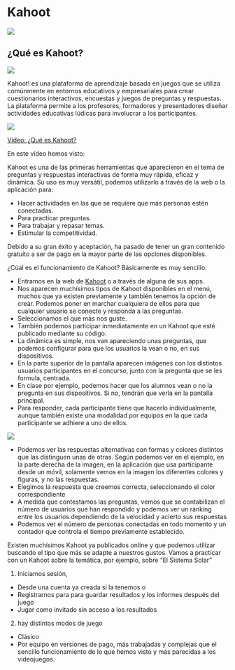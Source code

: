 # Kahoot

![](https://raw.githubusercontent.com/javacasm/Iniciacion-Herramientas-Digitales-Aula/main/images/logo-kahoot.png)

## ¿Qué es Kahoot?

![](https://raw.githubusercontent.com/javacasm/Iniciacion-Herramientas-Digitales-Aula/main/images/kahoot.jpeg)

Kahoot! es una plataforma de aprendizaje basada en juegos que se utiliza comúnmente en entornos educativos y empresariales para crear cuestionarios interactivos, encuestas y juegos de preguntas y respuestas. La plataforma permite a los profesores, formadores y presentadores diseñar actividades educativas lúdicas para involucrar a los participantes.

[![](https://raw.githubusercontent.com/javacasm/Iniciacion-Herramientas-Digitales-Aula/main/images/portada-y-4.0_Que_es_Kahoot.png)](https://youtu.be/mg8bOMPmcUY)


[Vídeo: ¿Qué es Kahoot?](https://drive.google.com/file/d/1s7bfsUVdF0FISMyMJ4rS5qOABr1rZzuW/view?usp=sharing)

En este vídeo hemos visto:

Kahoot es una de las primeras herramientas que aparecieron en el tema de preguntas y respuestas interactivas de forma muy rápida, eficaz y dinámica. Su uso es muy versátil, podemos utilizarlo a través de la web o la aplicación para: 

* Hacer actividades en las que se requiere que más personas estén conectadas.
* Para practicar preguntas.
* Para trabajar y repasar temas.
* Estimular la competitividad.

Debido a su gran éxito y aceptación, ha pasado de tener un gran contenido gratuíto a ser de pago en la mayor parte de las opciones disponibles.

¿Cúal es el funcionamiento de Kahoot? Básicamente es muy sencillo:

* Entramos en la web de [Kahoot](https://kahoot.com/) o a través de alguna de sus apps.
* Nos aparecen muchísimos tipos de Kahoot disponibles en el menú, muchos que ya existen previamente y también tenemos la opción de crear. Podemos poner en marchar cualquiera de ellos para que cualquier usuario se conecte y responda a las preguntas. 
* Seleccionamos el que más nos guste.
* También podemos participar inmediatamente en un Kahoot que esté publicado mediante su código.
* La dinámica es simple, nos van apareciendo unas preguntas, que podemos configurar para que los usuarios la vean o no, en sus dispositivos.
* En la parte superior de la pantalla aparecen imágenes con los distintos usuarios participantes en el concurso, junto con la pregunta que se les formula, centrada. 
* En clase por ejemplo, podemos hacer que los alumnos vean o no la pregunta en sus dispositivos. Si no, tendrán que verla en la pantalla principal.
* Para responder, cada participante tiene que hacerlo individualmente, aunque también existe una modalidad por equipos en la que cada participante se adhiere a uno de ellos.

![](https://raw.githubusercontent.com/javacasm/Iniciacion-Herramientas-Digitales-Aula/main/images/kahoot-ejemplo.png)

* Podemos ver las respuestas alternativas con formas y colores distintos que las distinguen unas de otras. Según podemos ver en el ejemplo, en la parte derecha de la imagen, en la aplicación que usa participante desde un móvil, solamente vemos en la imagen los diferentes colores y figuras, y no las respuestas.
* Elegimos la respuesta que creemos correcta, seleccionando el color correspondiente
* A medida que contestamos las preguntas, vemos que se contabilizan el número de usuarios que han respondido y podemos ver un ránking entre los usuarios dependiendo de la velocidad y acierto sus respuestas 
* Podemos ver el número de personas conectadas en todo momento y un contador que controla el tiempo previamente establecido.

Existen muchísimos Kahoot ya publicados online y que podemos utilizar buscando el tipo que más se adapte a nuestros gustos. 
Vamos a practicar con un Kahoot sobre la temática, por ejemplo, sobre “El Sistema Solar”

1. Iniciamos sesión, 

* Desde una cuenta ya creada si la tenemos o
* Registrarnos para para guardar resultados y los informes después del juego
* Jugar como invitado sin acceso a los resultados

2. hay distintos modos de juego

* Clásico
* Por equipo en versiones de pago, más trabajadas y complejas que el sencillo funcionamiento de lo que hemos visto y más parecidas a los videojuegos.
